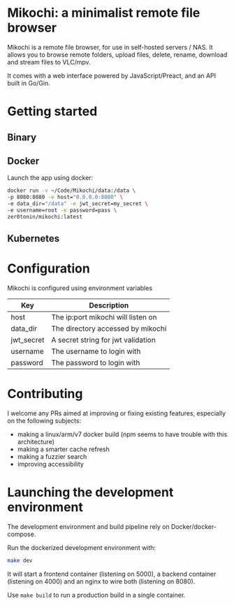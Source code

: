 # Mikochi: a minimalist remote file browser

Mikochi is a remote file browser, for use in self-hosted servers / NAS.
It allows you to browse remote folders, upload files, delete, rename, download and stream files to VLC/mpv.

It comes with a web interface powered by JavaScript/Preact, and an API built in Go/Gin.


# Getting started

## Binary

## Docker

Launch the app using docker:

```sh
docker run -v ~/Code/Mikochi/data:/data \
-p 8080:8080 -e host="0.0.0.0:8080" \
-e data_dir="/data" -e jwt_secret=my_secret \
-e username=root -e password=pass \
zer0tonin/mikochi:latest
```

## Kubernetes


# Configuration

Mikochi is configured using environment variables

| Key        | Description                        |
|----------- |------------------------------------|
| host       | The ip:port mikochi will listen on |
| data_dir   | The directory accessed by mikochi  |
| jwt_secret | A secret string for jwt validation |
| username   | The username to login with         |
| password   | The password to login with         |

# Contributing

I welcome any PRs aimed at improving or fixing existing features, especially on the following subjects:

- making a linux/arm/v7 docker build (npm seems to have trouble with this architecture)
- making a smarter cache refresh
- making a fuzzier search
- improving accessibility

# Launching the development environment

The development environment and build pipeline rely on Docker/docker-compose.

Run the dockerized development environment with:
```sh
make dev
```

It will start a frontend container (listening on 5000), a backend container (listening on 4000) and an nginx to wire both (listening on 8080).

Use `make build` to run a production build in a single container.
